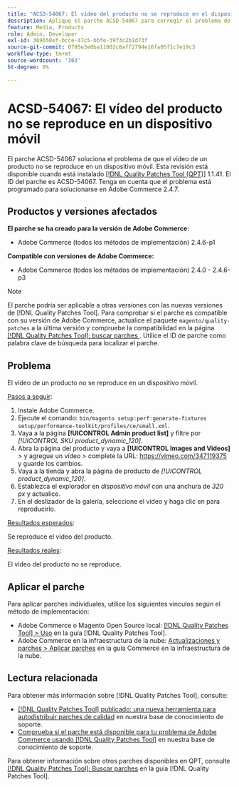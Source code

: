 ```yaml
---
title: "ACSD-54067: El vídeo del producto no se reproduce en el dispositivo móvil"
description: Aplique el parche ACSD-54067 para corregir el problema de Adobe Commerce en el que un vídeo del producto no se reproduce en un dispositivo móvil.
feature: Media, Products
role: Admin, Developer
exl-id: 369650ef-bcce-47c5-bbfe-39f3c2b1d73f
source-git-commit: 0795e3e0ba11002c8aff2794e16fa05f1c7e19c3
workflow-type: tm+mt
source-wordcount: '363'
ht-degree: 0%

---
```


# ACSD-54067: El vídeo del producto no se reproduce en un dispositivo móvil

El parche ACSD-54067 soluciona el problema de que el vídeo de un producto no se reproduce en un dispositivo móvil. Esta revisión está disponible cuando está instalado [[!DNL Quality Patches Tool (QPT)]](/help/announcements/adobe-commerce-announcements/magento-quality-patches-released-new-tool-to-self-serve-quality-patches.md) 1.1.41. El ID del parche es ACSD-54067. Tenga en cuenta que el problema está programado para solucionarse en Adobe Commerce 2.4.7.

## Productos y versiones afectados

**El parche se ha creado para la versión de Adobe Commerce:**

* Adobe Commerce (todos los métodos de implementación) 2.4.6-p1

**Compatible con versiones de Adobe Commerce:**

* Adobe Commerce (todos los métodos de implementación) 2.4.0 - 2.4.6-p3

>[!NOTE]
>
>El parche podría ser aplicable a otras versiones con las nuevas versiones de [!DNL Quality Patches Tool]. Para comprobar si el parche es compatible con su versión de Adobe Commerce, actualice el paquete `magento/quality-patches` a la última versión y compruebe la compatibilidad en la página [[!DNL Quality Patches Tool]: buscar parches ](https://experienceleague.adobe.com/tools/commerce-quality-patches/index.html?lang=es). Utilice el ID de parche como palabra clave de búsqueda para localizar el parche.

## Problema

El vídeo de un producto no se reproduce en un dispositivo móvil.

<u>Pasos a seguir</u>:

1. Instale Adobe Commerce.
1. Ejecute el comando:
   `bin/magento setup:perf:generate-fixtures setup/performance-toolkit/profiles/ce/small.xml`.
1. Vaya a la página **[!UICONTROL Admin product list]** y filtre por *[!UICONTROL SKU product_dynamic_120]*.
1. Abra la página del producto y vaya a **[!UICONTROL Images and Videos]** > y agregue un vídeo > complete la URL: https://vimeo.com/347119375 y guarde los cambios.
1. Vaya a la tienda y abra la página de producto de *[!UICONTROL product_dynamic_120]*.
1. Establezca el explorador en *dispositivo móvil* con una anchura de *320 px* y actualice.
1. En el deslizador de la galería, seleccione el vídeo y haga clic en para reproducirlo.

<u>Resultados esperados</u>:

Se reproduce el vídeo del producto.

<u>Resultados reales</u>:

El vídeo del producto no se reproduce.

## Aplicar el parche

Para aplicar parches individuales, utilice los siguientes vínculos según el método de implementación:

* Adobe Commerce o Magento Open Source local: [[!DNL Quality Patches Tool] > Uso](https://experienceleague.adobe.com/docs/commerce-operations/tools/quality-patches-tool/usage.html?lang=es) en la guía [!DNL Quality Patches Tool].
* Adobe Commerce en la infraestructura de la nube: [Actualizaciones y parches > Aplicar parches](https://experienceleague.adobe.com/docs/commerce-cloud-service/user-guide/develop/upgrade/apply-patches.html?lang=es) en la guía Commerce en la infraestructura de la nube.

## Lectura relacionada

Para obtener más información sobre [!DNL Quality Patches Tool], consulte:

* [[!DNL Quality Patches Tool] publicado: una nueva herramienta para autodistribuir parches de calidad](/help/announcements/adobe-commerce-announcements/magento-quality-patches-released-new-tool-to-self-serve-quality-patches.md) en nuestra base de conocimiento de soporte.
* [Comprueba si el parche está disponible para tu problema de Adobe Commerce usando [!DNL Quality Patches Tool]](/help/support-tools/patches-available-in-qpt-tool/check-patch-for-magento-issue-with-magento-quality-patches.md) en nuestra base de conocimiento de soporte.

Para obtener información sobre otros parches disponibles en QPT, consulte [[!DNL Quality Patches Tool]: Buscar parches](https://experienceleague.adobe.com/tools/commerce-quality-patches/index.html?lang=es) en la guía [!DNL Quality Patches Tool].
